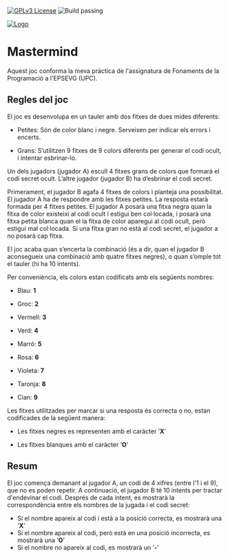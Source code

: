 
[![GPLv3 License](https://img.shields.io/badge/License-GPL%20v3-yellow.svg)](https://opensource.org/licenses/)
![Build passing](https://api.travis-ci.com/travis-ci/travis-web.svg)

[![Logo](https://camo.githubusercontent.com/824ab59f0f7eff5585ea26cb01600b956575c85b87824e362738a74cd52c0c06/68747470733a2f2f7777772e7570632e6564752f636f6d756e69636163696f2f63612f6964656e74697461742f646573636172726567612d6172786975732d677261666963732f666974786572732d6d617263612d7072696e636970616c2f7570632d706f73697469752d70333030352e706e67)](https://www.upc.edu/ca)

# Mastermind



Aquest joc conforma la meva pràctica de l'assignatura de Fonaments de la Programació 
a l'EPSEVG (UPC).

## Regles del joc

El joc es desenvolupa en un tauler amb dos fitxes de dues mides diferents:

- Petites: Són de color blanc i negre. Serveixen per indicar els errors i encerts.

- Grans: S’utilitzen 9 fitxes de 9 colors diferents per generar el codi ocult, i intentar esbrinar-lo.
           
Un dels jugadors (jugador A) escull 4 fitxes grans de colors que formarà el codi secret ocult. L’altre jugador (jugador B) ha d’esbrinar el codi secret.

Primerament, el jugador B agafa 4 fitxes de colors i planteja una possibilitat. El jugador A ha de respondre amb les fitxes petites. La resposta estarà formada per 4 fitxes petites. El jugador A posarà una fitxa negra quan la fitxa de color existeixi al codi ocult i estigui ben col·locada, i posarà una fitxa petita blanca quan el la fitxa de color aparegui al codi ocult, però estigui mal col·locada. Si una fitxa gran no està al codi secret, el jugador a no posarà cap fitxa.

El joc acaba quan s’encerta la combinació (és a dir, quan el jugador B aconsegueix una combinació amb quatre fitxes negres), o quan s’omple tot el tauler (hi ha 10 intents).

Per conveniència, els colors estan codificats amb els següents nombres:

- Blau: **1**

- Groc: **2**

- Vermell: **3**

- Verd: **4**

- Marró: **5**

- Rosa: **6**

- Violeta: **7**

- Taronja: **8**

- Cian: **9**

Les fitxes utilitzades per marcar si una resposta és correcta o no, estan codificades de la següent manera:

- Les fitxes negres es representen amb el caràcter ’**X**’

- Les fitxes blanques amb el caràcter ’**O**’

## Resum

El joc comença demanant al jugador A, un codi de 4 xifres (entre l'1 i el 9), que no es poden repetir. A continuació, el jugador B té 10 intents per tractar d'endevinar el codi. Després de cada intent, es mostrarà la correspondència entre els nombres de la jugada i el codi secret:

- Si el nombre apareix al codi i està a la posició correcta, es mostrarà una ’**X**’
- Si el nombre apareix al codi, però està en una posició incorrecta, es mostrarà una ’**O**’
- Si el nombre no apareix al codi, es mostrarà un ’**-**’
